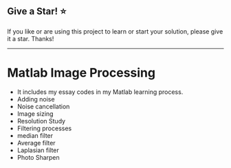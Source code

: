 ## Give a Star! :star:

If you like or are using this project to learn or start your solution, please give it a star. Thanks!
<hr>

# Matlab Image Processing

- It includes my essay codes in my Matlab learning process.
- Adding noise
- Noise cancellation
- Image sizing
- Resolution Study
- Filtering processes
- median filter
- Average filter
- Laplasian filter
- Photo Sharpen
